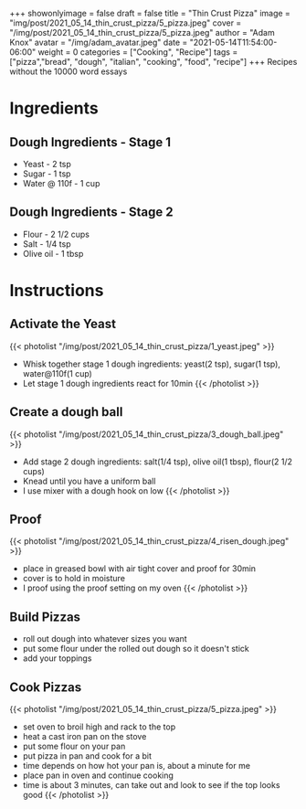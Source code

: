 +++
showonlyimage = false
draft = false
title = "Thin Crust Pizza"
image = "img/post/2021_05_14_thin_crust_pizza/5_pizza.jpeg"
cover = "/img/post/2021_05_14_thin_crust_pizza/5_pizza.jpeg"
author = "Adam Knox"
avatar = "/img/adam_avatar.jpeg"
date = "2021-05-14T11:54:00-06:00"
weight = 0
categories = ["Cooking", "Recipe"]
tags = ["pizza","bread", "dough", "italian", "cooking", "food", "recipe"]
+++
Recipes without the 10000 word essays
<!--more-->
# Ingredients

## Dough Ingredients - Stage 1
* Yeast - 2 tsp
* Sugar - 1 tsp
* Water @ 110f - 1 cup

## Dough Ingredients - Stage 2
* Flour - 2 1/2 cups
* Salt - 1/4 tsp
* Olive oil - 1 tbsp

# Instructions

## Activate the Yeast
{{< photolist "/img/post/2021_05_14_thin_crust_pizza/1_yeast.jpeg" >}}
 * Whisk together stage 1 dough ingredients: yeast(2 tsp), sugar(1 tsp), water@110f(1 cup)
 * Let stage 1 dough ingredients react for 10min
{{< /photolist >}}

## Create a dough ball
{{< photolist "/img/post/2021_05_14_thin_crust_pizza/3_dough_ball.jpeg" >}}
* Add stage 2 dough ingredients: salt(1/4 tsp), olive oil(1 tbsp), flour(2 1/2 cups)
* Knead until you have a uniform ball
 * I use mixer with a dough hook on low
{{< /photolist >}}

## Proof
{{< photolist "/img/post/2021_05_14_thin_crust_pizza/4_risen_dough.jpeg" >}}
* place in greased bowl with air tight cover and proof for 30min
 * cover is to hold in moisture
 * I proof using the proof setting on my oven
{{< /photolist >}}

## Build Pizzas
* roll out dough into whatever sizes you want
* put some flour under the rolled out dough so it doesn't stick
* add your toppings

## Cook Pizzas
{{< photolist "/img/post/2021_05_14_thin_crust_pizza/5_pizza.jpeg" >}}
* set oven to broil high and rack to the top
* heat a cast iron pan on the stove
* put some flour on your pan
* put pizza in pan and cook for a bit
 * time depends on how hot your pan is, about a minute for me
* place pan in oven and continue cooking
 * time is about 3 minutes, can take out and look to see if the top looks good
{{< /photolist >}}
